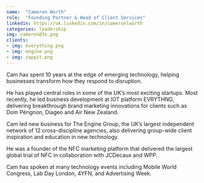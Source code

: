 ```yaml
---
name:  "Cameron Worth"
role:  "Founding Partner & Head of Client Services"
linkedin: https://uk.linkedin.com/in/cameronlworth
categories: leadership
img: cameron@3x.png
clients:
- img: everything.png
- img: engine.png
- img: zappit.png
---
```

Cam has spent 10 years at the edge of emerging technology, helping businesses transform how they respond to disruption.

He has played central roles in some of the UK’s most exciting startups. Most recently, he led business development at IOT platform EVRYTHNG, delivering breakthrough brand marketing innovations for clients such as Dom Pérignon, Diageo and Air New Zealand.

Cam led new business for The Engine Group, the UK’s largest independent network of 12 cross-discipline agencies, also delivering group-wide client inspiration and education in new technology. 

He was a founder of the NFC marketing platform that delivered the largest global trial of NFC in collaboration with JCDecaux and WPP.

Cam has spoken at many technology events including Mobile World Congress, Lab Day London, 4YFN, and Advertising Week.